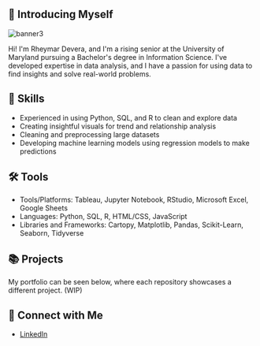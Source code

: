 ## 👋 Introducing Myself
![banner3](https://github.com/user-attachments/assets/0ed47713-025a-48ca-aa63-017c20bc44bf)


Hi! I'm Rheymar Devera, and I'm a rising senior at the University of Maryland pursuing a Bachelor's degree in Information Science. I've developed expertise in data analysis, and I have a passion for using data to find insights and solve real-world problems. 


## 🦾 Skills
- Experienced in using Python, SQL, and R to clean and explore data
- Creating insightful visuals for trend and relationship analysis
- Cleaning and preprocessing large datasets 
- Developing machine learning models using regression models to make predictions

## 🛠️ Tools
- Tools/Platforms: Tableau, Jupyter Notebook, RStudio, Microsoft Excel, Google Sheets
- Languages: Python, SQL, R, HTML/CSS, JavaScript
- Libraries and Frameworks: Cartopy, Matplotlib, Pandas, Scikit-Learn, Seaborn, Tidyverse

## 📚 Projects
My portfolio can be seen below, where each repository showcases a different project. (WIP)

## 🤝 Connect with Me
- [LinkedIn](www.linkedin.com/in/rheymardevera7)

<!--Hi! My name is Rheymar Devera, and I'm a rising senior at the University of Maryland pursuing a Bachelor's degree in Information Science. I'm passionate about working with data and how we can shape and analyze it to create insights that solve real-world problems. At UMD, I have developed expertise in coding languages (Python, SQL, and R) to clean large datasets, create insightful visuals, and develop machine learning models to make impactful predictions, and I hope to use these skills to drive data-informed decisions that create meaningful change. I'm always looking for opportunities to grow, collaborate, and apply data to make a measurable impact.-->

<!--
**rh3mie/rh3mie** is a ✨ _special_ ✨ repository because its `README.md` (this file) appears on your GitHub profile.

Here are some ideas to get you started:

- 🔭 I’m currently working on ...
- 🌱 I’m currently learning ...
- 👯 I’m looking to collaborate on ...
- 🤔 I’m looking for help with ...
- 💬 Ask me about ...
- 📫 How to reach me: ...
- 😄 Pronouns: ...
- ⚡ Fun fact: ...
-->
